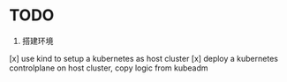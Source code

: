 # TODO 

1. 搭建环境

[x] use kind to setup a kubernetes as host cluster
[x] deploy a kubernetes controlplane on host cluster, copy logic from kubeadm